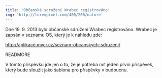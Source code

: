 ```yaml
---
title: 'Občanské sdružení Wrabec registrováno'
img: 'http://lorempixel.com/400/200/nature'
---
```


Dne 19. 9. 2013 bylo občanské sdružení Wrabec registrováno. Wrabec je zapsán v seznamu OS, který je k náhledu zde:

http://aplikace.mvcr.cz/seznam-obcanskych-sdruzeni/



READMORE

V tomto příspěvku jde jen o to, že je potřeba mít jeden první příspěvek, který
bude sloužit jako šablona pro příspěvky v budoucnu.
